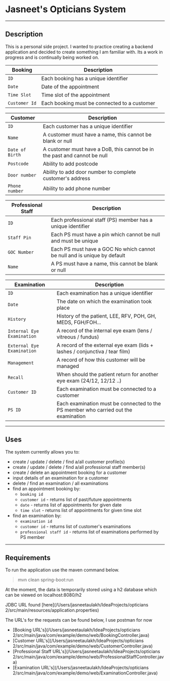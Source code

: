 # Jasneet's Opticians System

---

## Description


This is a personal side project. I wanted to practice creating a backend application and decided to create something I am familiar with. 
Its a work in progress and is continually being worked on.


| Booking | Description |
| -------------- | ----------- |
| `ID` | Each booking has a unique identifier |
| `Date` | Date of the appointment |
| `Time Slot` | Time slot of the appointment |
| `Customer Id` | Each booking must be connected to a customer |


| Customer | Description |
| -------------- | ----------- |
| `ID` | Each customer has a unique identifier |
| `Name` | A customer must have a name, this cannot be blank or null |
| `Date of Birth` | A customer must have a DoB, this cannot be in the past and cannot be null |
| `Postcode` | Ability to add postcode |
| `Door number` | Ability to add door number to complete customer's address |
| `Phone number` | Ability to add phone number |


| Professional Staff | Description |
| -------------- | ----------- |
| `ID` | Each professional staff (PS) member has a unique identifier |
| `Staff Pin` | Each PS must have a pin which cannot be null and must be unique |
| `GOC Number` | Each PS must have a GOC No which cannot be null and is unique by default |
| `Name` | A PS must have a name, this cannot be blank or null |


| Examination | Description |
| -------------- | ----------- |
| `ID` | Each examination has a unique identifier |
| `Date` | The date on which the examination took place |
| `History` | History of the patient, LEE, RFV, POH, GH, MEDS, FGH/FOH... |
| `Internal Eye Examination` | A record of the internal eye exam (lens / vitreous / fundus) |
| `External Eye Examination` | A record of the external eye exam (lids + lashes / conjunctiva / tear film) |
| `Management` | A record of how this customer will be managed |
| `Recall` | When should the patient return for another eye exam (24/12, 12/12 ..) |
| `Customer ID` | Each examination must be connected to a customer |
| `PS ID` | Each examination must be connected to the PS member who carried out the examination |

---

## Uses

The system currently allows you to:
* create / update / delete / find a/all customer profile(s)
* create / update / delete / find a/all professional staff member(s)
* create / delete an appointment booking for a customer
* input details of an examination for a customer
* delete / find an examination / all examinations
* find an appointment booking by:
  - `booking id`
  - `customer id` - returns list of past/future appointments
  - `date` - returns list of appointments for given date
  - `time slot` - returns list of appointments for given time slot  
* find an examination by:
  - `examination id`
  - `customer id` - returns list of customer's examinations
  - `professional staff id` - returns list of examinations performed by PS member  
    
---
## Requirements

To run the application use the maven command below.

>mvn clean spring-boot:run

At the moment, the data is temporarily stored using a h2 database which can be viewed on localhost:8080/h2

JDBC URL found [here](/Users/jasneetaulakh/IdeaProjects/opticians 2/src/main/resources/application.properties)

The URL's for the requests can be found below, I use postman for now

* [Booking URL's](/Users/jasneetaulakh/IdeaProjects/opticians 2/src/main/java/com/example/demo/web/BookingController.java)
* [Customer URL's](/Users/jasneetaulakh/IdeaProjects/opticians 2/src/main/java/com/example/demo/web/CustomerController.java)
* [Professional Staff URL's](/Users/jasneetaulakh/IdeaProjects/opticians 2/src/main/java/com/example/demo/web/ProfessionalStaffController.java)
* [Examination URL's](/Users/jasneetaulakh/IdeaProjects/opticians 2/src/main/java/com/example/demo/web/ExaminationController.java)